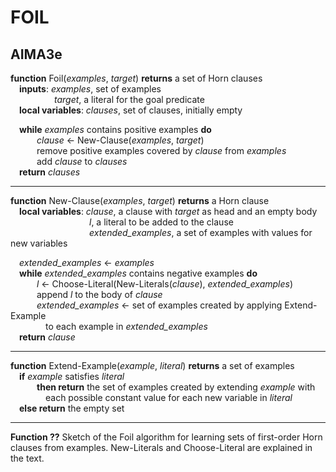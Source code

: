 # FOIL

## AIMA3e
__function__ Foil(_examples_, _target_) __returns__ a set of Horn clauses  
&emsp;__inputs__: _examples_, set of examples  
&emsp;&emsp;&emsp;&emsp;&emsp;_target_, a literal for the goal predicate  
&emsp;__local variables__: _clauses_, set of clauses, initially empty  

&emsp;__while__ _examples_ contains positive examples __do__  
&emsp;&emsp;&emsp;_clause_ &larr; New-Clause(_examples_, _target_)  
&emsp;&emsp;&emsp;remove positive examples covered by _clause_ from _examples_  
&emsp;&emsp;&emsp;add _clause_ to _clauses_  
&emsp;__return__ _clauses_  

---
__function__ New-Clause(_examples_, _target_) __returns__ a Horn clause  
&emsp;__local variables__: _clause_, a clause with _target_ as head and an empty body  
&emsp;&emsp;&emsp;&emsp;&emsp;&emsp;&emsp;&emsp;&emsp;_l_, a literal to be added to the clause  
&emsp;&emsp;&emsp;&emsp;&emsp;&emsp;&emsp;&emsp;&emsp;*extended_examples*, a set of examples with values for new variables  

&emsp;*extended_examples* &larr; _examples_  
&emsp;__while__ *extended_examples* contains negative examples __do__  
&emsp;&emsp;&emsp;_l_ &larr; Choose-Literal(New-Literals(_clause_), *extended_examples*)  
&emsp;&emsp;&emsp;append _l_ to the body of _clause_  
&emsp;&emsp;&emsp;*extended_examples* &larr; set of examples created by applying Extend-Example  
&emsp;&emsp;&emsp;&emsp;to each example in *extended_examples*  
&emsp;__return__ _clause_  

---
__function__ Extend-Example(_example_, _literal_) __returns__ a set of examples  
&emsp;__if__ _example_ satisfies _literal_  
&emsp;&emsp;&emsp;__then return__ the set of examples created by extending _example_ with  
&emsp;&emsp;&emsp;&emsp;each possible constant value for each new variable in _literal_  
&emsp;__else return__ the empty set  

---
__Function ??__ Sketch of the Foil algorithm for learning sets of first-order Horn clauses from examples. New-Literals and Choose-Literal are explained in the text.